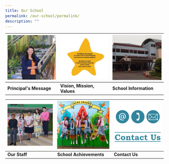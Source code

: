 ```yaml
---
title: Our School
permalink: /our-school/permalink/
description: ""
---
```

| ![](/images/Principal%20Message.png) |![](/images/Vision,%20Mission,%20Values.png) | ![](/images/School%20Information.png) |
| -------- | -------- | -------- |
| **Principal's Message** | **Vision, Mission, Values** | **School Information** |

| ![](/images/Our%20Staff.png) | ![](/images/School%20Achievement.png) | ![](/images/Contact%20Us.png) |
| -------- | -------- | -------- |
| **Our Staff** | **School Achievements** |**Contact Us** |